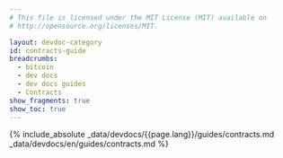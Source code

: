 ```yaml
---
# This file is licensed under the MIT License (MIT) available on
# http://opensource.org/licenses/MIT.

layout: devdoc-category
id: contracts-guide
breadcrumbs:
  - bitcoin
  - dev docs
  - dev docs guides
  - Contracts
show_fragments: true
show_toc: true
---
```


{% include_absolute _data/devdocs/{{page.lang}}/guides/contracts.md _data/devdocs/en/guides/contracts.md %}

